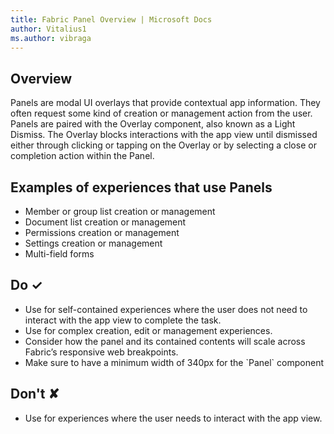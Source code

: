 ```yaml
---
title: Fabric Panel Overview | Microsoft Docs
author: Vitalius1
ms.author: vibraga
---
```


## Overview
Panels are modal UI overlays that provide contextual app information. They often request some kind of creation or management action from the user. Panels are paired with the Overlay component, also known as a Light Dismiss. The Overlay blocks interactions with the app view until dismissed either through clicking or tapping on the Overlay or by selecting a close or completion action within the Panel.

## Examples of experiences that use Panels

- Member or group list creation or management
- Document list creation or management
- Permissions creation or management
- Settings creation or management
- Multi-field forms



## Do &#10003;
- Use for self-contained experiences where the user does not need to interact with the app view to complete the task.
- Use for complex creation, edit or management experiences.
- Consider how the panel and its contained contents will scale across Fabric’s responsive web breakpoints.
- Make sure to have a minimum width of 340px for the &#x60;Panel&#x60; component


## Don't &#10008;
- Use for experiences where the user needs to interact with the app view.
